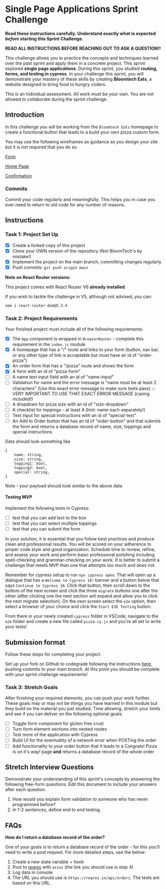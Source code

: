 # Single Page Applications Sprint Challenge

**Read these instructions carefully. Understand exactly what is expected _before_ starting this Sprint Challenge.**

**READ ALL INSTRUCTIONS BEFORE REACHING OUT TO ASK A QUESTION!!**

This challenge allows you to practice the concepts and techniques learned over the past sprint and apply them in a concrete project. This sprint explored **single page applications**. During this sprint, you studied **routing, forms, and testing in cypress**. In your challenge this sprint, you will demonstrate your mastery of these skills by creating **Bloomtech Eats**, a website designed to bring food to hungry coders.

This is an individual assessment. All work must be your own. You are not allowed to collaborate during the sprint challenge.

## Introduction

In this challenge you will be working from the `Bloomtech Eats` homepage to create a functional button that leads to a build your own pizza custom form.

You may use the following wireframes as guidance as you design your site but it is not required that you do so.

[Form](https://github.com/bloominstituteoftechnology/web-sprint-challenge-single-page-applications/blob/main/Assets/Form.png)

[Home Page](https://github.com/bloominstituteoftechnology/web-sprint-challenge-single-page-applications/blob/main/Assets/Homepage.png)

[Confirmation](https://github.com/bloominstituteoftechnology/web-sprint-challenge-single-page-applications/blob/main/Assets/Confirmation.png)

### Commits

Commit your code regularly and meaningfully. This helps you in case you ever need to return to old code for any number of reasons.

## Instructions

### Task 1: Project Set Up

- [x] Create a forked copy of this project
- [x] Clone your OWN version of the repository (Not BloomTech's by mistake!)
- [x] Implement the project on the main branch, committing changes regularly
- [x] Push commits: `git push origin main`

**Note on React Router versions:**

This project comes with React Router V6 **already installed**.

If you wish to tackle the challenge in V5, although not advised, you can:

```bash
npm i react-router-dom@5.3.4
```

### Task 2: Project Requirements

Your finished project must include all of the following requirements:

- [x] The `App` component is wrapped in `BrowserRouter` - complete this requirement in the `index.js` module
- [x] A homepage that has a "/" route and links to your form (button, nav bar, or any other type of link is acceptable but must have an id of "order-pizza")
- [x] An order form that has a "/pizza" route and shows the form
- [x] A form with an id of "pizza-form"
- [ ] A name text input field with an id of "name-input"
- [ ] Validation for name and the error message is "name must be at least 2 characters" (Use this exact error message to make sure tests pass) ::: VERY IMPORTANT TO USE THAT EXACT ERROR MESSAGE (casing included!)
- [ ] A dropdown for pizza size with an id of "size-dropdown"
- [ ] A checklist for toppings - at least 4 (hint: name each separately!)
- [ ] Text input for special instructions with an id of "special-text"
- [ ] An Add to Order button that has an id of "order-button" and that submits the form and returns a database record of name, size, toppings and special instructions

Data should look something like
```
{
    name: string,
    size: string,
    topping1: bool,
    topping2: bool,
    special: string,
}
```
Note - your payload should look similar to the above data

#### Testing MVP

Implement the following tests in Cypress:

- [ ] test that you can add text to the box
- [ ] test that you can select multiple toppings
- [ ] test that you can submit the form

In your solution, it is essential that you follow best practices and produce clean and professional results. You will be scored on your adherence to proper code style and good organization. Schedule time to review, refine, and assess your work and perform basic professional polishing including spell-checking and grammar-checking on your work. It is better to submit a challenge that meets MVP than one that attempts too much and does not.

Remember for cypress setup to run `npx cypress open`. That will open up a dialogue that has a `Welcome to Cypress 10!` banner and a button below that says `Continue to Cypress 10`. Click that button, then scroll down to the bottom of the next screen and click the three `migrate` buttons one after the other (after clicking one the next section will expand and allow you to click the next migrate selection). On the next screen select the `e2e` option, then select a browser of your choice and click the `Start E2E Testing` button.

From there in your newly created `cypress` folder in VSCode, navigate to the `e2e` folder and create a new file called `pizza.cy.js` and you're all set to write your tests!

## Submission format

Follow these steps for completing your project.

Set up your fork on Github to codegrade following the instructions [here](https://bloomtech-1.wistia.com/medias/mpf3xru99v), pushing commits to your main branch. At this point you should be complete with your sprint challenge requirements!

### Task 3: Stretch Goals

After finishing your required elements, you can push your work further. These goals may or may not be things you have learned in this module but they build on the material you just studied. Time allowing, stretch your limits and see if you can deliver on the following optional goals:

- [ ] Toggle form component for gluten free crust
- [ ] Turn form element sections into nested routes
- [ ] Test more of the application with Cypress
- [ ] Build UI for the eventuality of a network error when POSTing the order
- [ ] Add functionality to your order button that it leads to a Congrats! Pizza is on it's way! page **and** returns a database record of the whole order

## Stretch Interview Questions

Demonstrate your understanding of this sprint's concepts by answering the following free-form questions. Edit this document to include your answers after each question.

1. How would you explain form validation to someone who has never programmed before?
1. In 1-2 sentences, define end to end testing.

## FAQs

**How do I return a database record of the order?**

One of your goals is to return a database record of the order - for this you'll need to write a post request. For more detailed steps, use the below:

1. Create a new state variable + hook
2. Post to [reqres](https://reqres.in/) with `axios` (the link you should use is step 4)
3. Log data in console
4. The URL you should use is `https://reqres.in/api/orders`. The tests are based on this URL.
